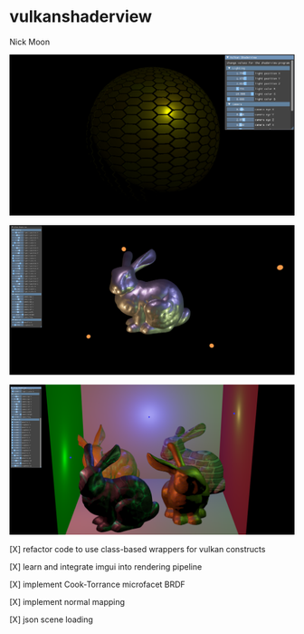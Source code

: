 # vulkanshaderview
Nick Moon

![](result1.PNG)

![](result2.PNG)

![](result3.PNG)

[X] refactor code to use class-based wrappers for vulkan constructs

[X] learn and integrate imgui into rendering pipeline

[X] implement Cook-Torrance microfacet BRDF

[X] implement normal mapping

[X] json scene loading
